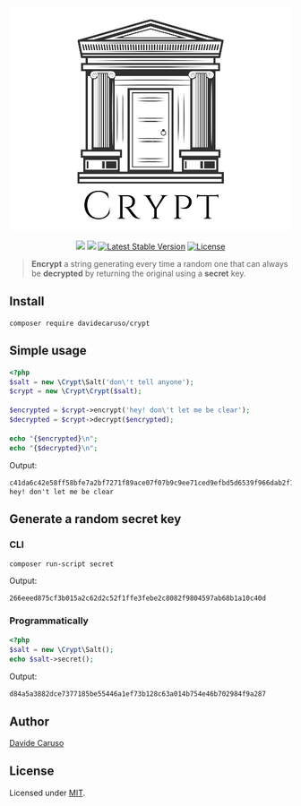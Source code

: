 <p align="center">
    <img src="https://github.com/davidecaruso/crypt/raw/master/logo.png" alt="Crypt" title="Crypt" />
</p>


<p align="center">
    <a href="https://codecov.io/gh/davidecaruso/crypt"><img src="https://codecov.io/gh/davidecaruso/crypt/branch/master/graph/badge.svg?token=2B9K0OS5SJ"/></a>
    <a href="https://travis-ci.org/davidecaruso/crypt"><img src="https://travis-ci.org/davidecaruso/crypt.svg?branch=master"/></a> 
    <a href="https://packagist.org/packages/davidecaruso/crypt"><img src="https://poser.pugx.org/davidecaruso/crypt/v/stable.svg" alt="Latest Stable Version"></a>
    <a href="https://packagist.org/packages/davidecaruso/crypt"><img src="https://poser.pugx.org/davidecaruso/crypt/license.svg" alt="License"></a>
</p>

> **Encrypt** a string generating every time a random one that can always be **decrypted** by returning the original using a **secret** key.

## Install
```shell script
composer require davidecaruso/crypt
```

## Simple usage
```php
<?php
$salt = new \Crypt\Salt('don\'t tell anyone');
$crypt = new \Crypt\Crypt($salt);

$encrypted = $crypt->encrypt('hey! don\'t let me be clear');
$decrypted = $crypt->decrypt($encrypted);

echo "{$encrypted}\n";
echo "{$decrypted}\n";
```
Output:
```text
c41da6c42e58ff58bfe7a2bf7271f89ace07f07b9c9ee71ced9efbd5d6539f966dab2f167bb22c463b37
hey! don't let me be clear
```

## Generate a random secret key 
### CLI
```shell script
composer run-script secret
```
Output:
```text
266eeed875cf3b015a2c62d2c52f1ffe3febe2c8082f9804597ab68b1a10c40d
```

### Programmatically
```php
<?php
$salt = new \Crypt\Salt();
echo $salt->secret();
```
Output:
```text
d84a5a3882dce7377185be55446a1ef73b128c63a014b754e46b702984f9a287
```

## Author
[Davide Caruso](https://about.me/davidecaruso)

## License
Licensed under [MIT](LICENSE).
